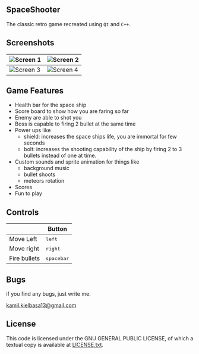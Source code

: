 ## SpaceShooter

The classic retro game recreated using `Qt` and `C++`.

## Screenshots

| ![Screen 1](https://i.imgur.com/8RLbjX8.png) | ![Screen 2](https://i.imgur.com/Xmgd0xt.png) |
|----------------------------------------------|----------------------------------------------|
| ![Screen 3](https://i.imgur.com/BeaJN4P.png) | ![Screen 4](https://i.imgur.com/3O8N9dI.png) |

## Game Features

- Health bar for the space ship
- Score board to show how you are faring so far
- Enemy are able to shot you
- Boss is capable to firing 2 bullet at the same time
- Power ups like
  - shield: increases the space ships life, you are immortal for few seconds
  - bolt: increases the shooting capability of the ship by firing 2 to 3 bullets instead of one at time.
- Custom sounds and sprite animation for things like
  - background music
  - bullet shoots
  - meteors rotation
- Scores
- Fun to play

## Controls

|              | Button              |
|--------------|---------------------|
| Move Left    | <kbd>left</kbd>     |
| Move right   | <kbd>right</kbd>    |
| Fire bullets | <kbd>spacebar</kbd> |

## Bugs

if you find any bugs, just write me.

kamil.kielbasa13@gmail.com

## License

This code is licensed under the GNU GENERAL PUBLIC LICENSE, of which a textual copy is available at [LICENSE.txt](LICENSE.txt).
